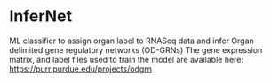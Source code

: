 # InferNet
ML classifier to assign organ label to RNASeq data and infer Organ delimited gene regulatory networks (OD-GRNs)
The gene expression matrix, and label files used to train the model are available here: https://purr.purdue.edu/projects/odgrn

